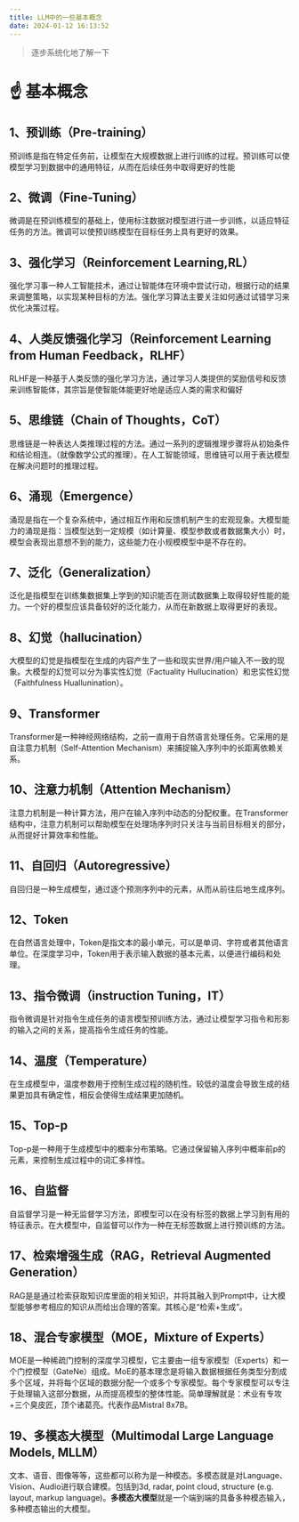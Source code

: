 ```yaml
---
title: LLM中的一些基本概念
date: 2024-01-12 16:13:52
---
```


> 逐步系统化地了解一下

<!--more-->

# ☝ 基本概念

## 1、预训练（Pre-training）

预训练是指在特定任务前，让模型在大规模数据上进行训练的过程。预训练可以使模型学习到数据中的通用特征，从而在后续任务中取得更好的性能
## 2、微调（Fine-Tuning）

微调是在预训练模型的基础上，使用标注数据对模型进行进一步训练，以适应特征任务的方法。微调可以使预训练模型在目标任务上具有更好的效果。

## 3、强化学习（Reinforcement Learning,RL）

强化学习事一种人工智能技术，通过让智能体在环境中尝试行动，根据行动的结果来调整策略，以实现某种目标的方法。强化学习算法主要关注如何通过试错学习来优化决策过程。

## 4、人类反馈强化学习（Reinforcement Learning from Human Feedback，RLHF）

RLHF是一种基于人类反馈的强化学习方法，通过学习人类提供的奖励信号和反馈来训练智能体，其宗旨是使智能体能更好地是适应人类的需求和偏好

## 5、思维链（Chain of Thoughts，CoT）

思维链是一种表达人类推理过程的方法。通过一系列的逻辑推理步骤将从初始条件和结论相连。（就像数学公式的推理）。在人工智能领域，思维链可以用于表达模型在解决问题时的推理过程。

## 6、涌现（Emergence）

涌现是指在一个复杂系统中，通过相互作用和反馈机制产生的宏观现象。大模型能力的涌现是指：当模型达到一定规模（如计算量、模型参数或者数据集大小）时，模型会表现出意想不到的能力，这些能力在小规模模型中是不存在的。

## 7、泛化（Generalization）

泛化是指模型在训练集数据集上学到的知识能否在测试数据集上取得较好性能的能力。一个好的模型应该具备较好的泛化能力，从而在新数据上取得更好的表现。

## 8、幻觉（hallucination）

大模型的幻觉是指模型在生成的内容产生了一些和现实世界/用户输入不一致的现象。大模型的幻觉可以分为事实性幻觉（Factuality Hullucination）和忠实性幻觉（Faithfulness Huallunination）。

## 9、Transformer

Transformer是一种神经网络结构，之前一直用于自然语言处理任务。它采用的是自注意力机制（Self-Attention Mechanism）来捕捉输入序列中的长距离依赖关系。

## 10、注意力机制（Attention Mechanism）

注意力机制是一种计算方法，用户在输入序列中动态的分配权重。在Transformer结构中，注意力机制可以帮助模型在处理场序列时只关注与当前目标相关的部分，从而提好计算效率和性能。

## 11、自回归（Autoregressive）

自回归是一种生成模型，通过逐个预测序列中的元素，从而从前往后地生成序列。

## 12、Token

在自然语言处理中，Token是指文本的最小单元，可以是单词、字符或者其他语言单位。在深度学习中，Token用于表示输入数据的基本元素，以便进行编码和处理。

## 13、指令微调（instruction Tuning，IT）

指令微调是针对指令生成任务的语言模型预训练方法，通过让模型学习指令和形影的输入之间的关系，提高指令生成任务的性能。

## 14、温度（Temperature）

在生成模型中，温度参数用于控制生成过程的随机性。较低的温度会导致生成的结果更加具有确定性，相反会使得生成结果更加随机。

## 15、Top-p

Top-p是一种用于生成模型中的概率分布策略。它通过保留输入序列中概率前p的元素，来控制生成过程中的词汇多样性。

## 16、自监督

自监督学习是一种无监督学习方法，即模型可以在没有标签的数据上学习到有用的特征表示。在大模型中，自监督可以作为一种在无标签数据上进行预训练的方法。

## 17、检索增强生成（RAG，Retrieval Augmented Generation）

RAG是是通过检索获取知识库里面的相关知识，并将其融入到Prompt中，让大模型能够参考相应的知识从而给出合理的答案。其核心是“检索+生成”。

## 18、混合专家模型（MOE，Mixture of Experts）

MOE是一种稀疏门控制的深度学习模型，它主要由一组专家模型（Experts）和一个门控模型（GateNe）组成。MoE的基本理念是将输入数据根据任务类型分割成多个区域，并将每个区域的数据分配一个或多个专家模型。每个专家模型可以专注于处理输入这部分数据，从而提高模型的整体性能。简单理解就是：术业有专攻+三个臭皮匠，顶个诸葛亮。代表作品Mistral 8x7B。

## 19、多模态大模型（Multimodal Large Language Models, MLLM）

文本、语音、图像等等，这些都可以称为是一种模态。多模态就是对Language、Vision、Audio进行联合建模。包括到3d, radar, point cloud, structure (e.g. layout, markup language)。**多模态大模型**就是一个端到端的具备多种模态输入，多种模态输出的大模型。



